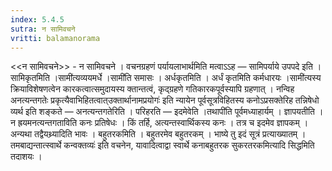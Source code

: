 ```yaml
---
index: 5.4.5
sutra: न सामिवचने
vritti: balamanorama
---
```


<<न सामिवचने>> - न सामिवचने । वचनग्रहणं पर्यायलाभार्थमिति मत्वाऽ‌ऽह — सामिपर्याये उपपदे इति । सामिकृतमिति ।सामी॑त्यव्ययमर्धे ।सामी॑ति समासः । अर्धकृतमिति । अर्धं कृतमिति कर्मधारयः ।सामी॑त्यस्य क्रियाविशेषणत्वेन कारकत्वात्समुदायस्य क्तान्तत्वं, कृद्ग्रहणे गतिकारकपूर्वस्यापि ग्रहणात् । नन्विह अनत्यन्तगतेः प्रकृत्यैवाभिहितत्वात्उक्तार्थानामप्रयोगः॑ इति न्यायेन पूर्वसूत्रविहितस्य कनोऽप्रसक्तेरिह तन्निषेधो व्यर्थ इति शङ्कते — अनत्यन्तगतेरिति । परिहरति — इदमेवेति ।तथापी॑ति पूर्वमध्याहार्यम् । ज्ञापयतीति । न ह्रयमनत्यन्तगताविति कनः प्रतिषेधः । किं तर्हि, अत्यन्तस्वार्थिकस्य कनः । तत्र च इदमेव ज्ञापकम् । अन्यथा तद्वैयथ्र्यादिति भावः । बहुतरकमिति । बहुतरमेव बहुतरकम् । भाष्ये तु इदं सूत्रं प्रत्याख्यातम् ।तमबाद्यन्तात्स्वार्थे कन्वक्तव्यः॑ इति वचनेन, यावादित्वाद्वा स्वार्थे कनाबहुतरक सुकरतरकमित्यादि सिद्धमिति तदाशयः । 